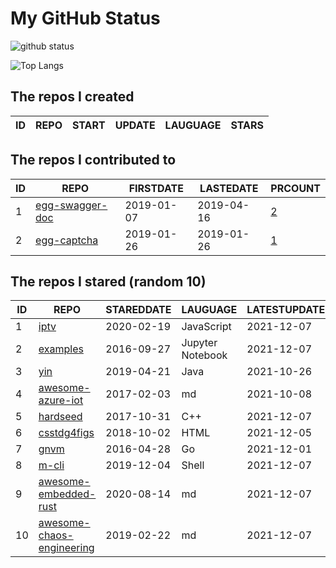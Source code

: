 # My GitHub Status

<img src="https://github-readme-stats-1.yihong0618.vercel.app/api?username=jc-lathander&show_icons=true&&&hide_title=true&count_private=true" alt="github status" />

![Top Langs](https://github-readme-stats-1.yihong0618.vercel.app/api/top-langs/?username=jc-lathander&layout=compact)

<!--START_SECTION:my_github-->
## The repos I created
| ID | REPO | START | UPDATE | LAUGUAGE | STARS |
|----|------|-------|--------|----------|-------|

## The repos I contributed to
| ID |                                REPO                                | FIRSTDATE  | LASTEDATE  |                                          PRCOUNT                                           |
|----|--------------------------------------------------------------------|------------|------------|--------------------------------------------------------------------------------------------|
|  1 | [egg-swagger-doc](https://github.com/Yanshijie-EL/egg-swagger-doc) | 2019-01-07 | 2019-04-16 | [2](https://github.com/Yanshijie-EL/egg-swagger-doc/pulls?q=is%3Apr+author%3Ajc-lathander) |
|  2 | [egg-captcha](https://github.com/Raoul1996/egg-captcha)            | 2019-01-26 | 2019-01-26 | [1](https://github.com/Raoul1996/egg-captcha/pulls?q=is%3Apr+author%3Ajc-lathander)        |

## The repos I stared (random 10)
| ID |                                        REPO                                         | STAREDDATE |     LAUGUAGE     | LATESTUPDATE |
|----|-------------------------------------------------------------------------------------|------------|------------------|--------------|
|  1 | [iptv](https://github.com/iptv-org/iptv)                                            | 2020-02-19 | JavaScript       | 2021-12-07   |
|  2 | [examples](https://github.com/elastic/examples)                                     | 2016-09-27 | Jupyter Notebook | 2021-12-07   |
|  3 | [yin](https://github.com/0x55aa/yin)                                                | 2019-04-21 | Java             | 2021-10-26   |
|  4 | [awesome-azure-iot](https://github.com/formulahendry/awesome-azure-iot)             | 2017-02-03 | md               | 2021-10-08   |
|  5 | [hardseed](https://github.com/yangyangwithgnu/hardseed)                             | 2017-10-31 | C++              | 2021-12-07   |
|  6 | [csstdg4figs](https://github.com/meyerweb/csstdg4figs)                              | 2018-10-02 | HTML             | 2021-12-05   |
|  7 | [gnvm](https://github.com/Kenshin/gnvm)                                             | 2016-04-28 | Go               | 2021-12-01   |
|  8 | [m-cli](https://github.com/rgcr/m-cli)                                              | 2019-12-04 | Shell            | 2021-12-07   |
|  9 | [awesome-embedded-rust](https://github.com/rust-embedded/awesome-embedded-rust)     | 2020-08-14 | md               | 2021-12-07   |
| 10 | [awesome-chaos-engineering](https://github.com/dastergon/awesome-chaos-engineering) | 2019-02-22 | md               | 2021-12-07   |

<!--END_SECTION:my_github-->
